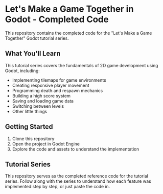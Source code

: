 # Let's Make a Game Together in Godot - Completed Code

This repository contains the completed code for the "Let's Make a Game Together" Godot tutorial series.

## What You'll Learn

This tutorial series covers the fundamentals of 2D game development using Godot, including:

- Implementing tilemaps for game environments
- Creating responsive player movement
- Programming death and respawn mechanics
- Building a high score system
- Saving and loading game data
- Switching between levels
- Other little things

## Getting Started

1. Clone this repository
2. Open the project in Godot Engine
3. Explore the code and assets to understand the implementation

## Tutorial Series

This repository serves as the completed reference code for the tutorial series. Follow along with the series to understand how each feature was implemented step by step, or just paste the code in.
